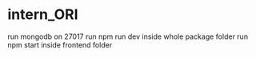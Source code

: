 # intern_ORI
run mongodb on 27017
run npm run dev inside whole package folder
run npm start inside frontend folder
